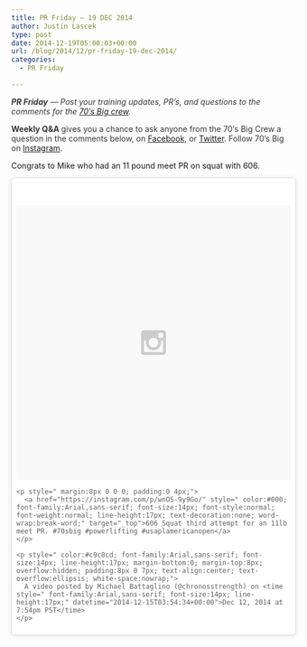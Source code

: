 ```yaml
---
title: PR Friday – 19 DEC 2014
author: Justin Lascek
type: post
date: 2014-12-19T05:00:03+00:00
url: /blog/2014/12/pr-friday-19-dec-2014/
categories:
  - PR Friday

---
```

<em style="color: #373737;"><strong>PR Friday</strong>&nbsp;— Post your training updates, PR’s, and questions to the comments for&nbsp;the&nbsp;<a href="/about/bios/" target="_blank">70′s Big crew</a>.&nbsp;</em>

<strong style="color: #373737;">Weekly Q&A&nbsp;</strong><span style="color: #373737;">gives you a chance to ask anyone from the 70′s Big Crew a question in the comments below, on&nbsp;<a href="https://www.facebook.com/70sBig" target="_blank">Facebook</a>, or&nbsp;<a href="https://twitter.com/70sBig" target="_blank">Twitter</a>. Follow 70&#8217;s Big on&nbsp;<a href="http://instagram.com/70s_Big" target="_blank">Instagram</a>.&nbsp;</span>

Congrats to Mike who had an 11 pound meet PR on squat with 606. 

<blockquote class="instagram-media" data-instgrm-captioned data-instgrm-version="4" style=" background:#FFF; border:0; border-radius:3px; box-shadow:0 0 1px 0 rgba(0,0,0,0.5),0 1px 10px 0 rgba(0,0,0,0.15); margin: 1px; max-width:658px; padding:0; width:99.375%; width:-webkit-calc(100% - 2px); width:calc(100% - 2px);">
  <div style="padding:8px;">
    <div style=" background:#F8F8F8; line-height:0; margin-top:40px; padding:50% 0; text-align:center; width:100%;">
      <div style=" background:url(data:image/png;base64,iVBORw0KGgoAAAANSUhEUgAAACwAAAAsCAMAAAApWqozAAAAGFBMVEUiIiI9PT0eHh4gIB4hIBkcHBwcHBwcHBydr+JQAAAACHRSTlMABA4YHyQsM5jtaMwAAADfSURBVDjL7ZVBEgMhCAQBAf//42xcNbpAqakcM0ftUmFAAIBE81IqBJdS3lS6zs3bIpB9WED3YYXFPmHRfT8sgyrCP1x8uEUxLMzNWElFOYCV6mHWWwMzdPEKHlhLw7NWJqkHc4uIZphavDzA2JPzUDsBZziNae2S6owH8xPmX8G7zzgKEOPUoYHvGz1TBCxMkd3kwNVbU0gKHkx+iZILf77IofhrY1nYFnB/lQPb79drWOyJVa/DAvg9B/rLB4cC+Nqgdz/TvBbBnr6GBReqn/nRmDgaQEej7WhonozjF+Y2I/fZou/qAAAAAElFTkSuQmCC); display:block; height:44px; margin:0 auto -44px; position:relative; top:-22px; width:44px;">
      </div>
    </div>
    
    <p style=" margin:8px 0 0 0; padding:0 4px;">
      <a href="https://instagram.com/p/wnO5-9y9Go/" style=" color:#000; font-family:Arial,sans-serif; font-size:14px; font-style:normal; font-weight:normal; line-height:17px; text-decoration:none; word-wrap:break-word;" target="_top">606 Squat third attempt for an 11lb meet PR. #70sbig #powerlifting #usaplamericanopen</a>
    </p>
    
    <p style=" color:#c9c8cd; font-family:Arial,sans-serif; font-size:14px; line-height:17px; margin-bottom:0; margin-top:8px; overflow:hidden; padding:8px 0 7px; text-align:center; text-overflow:ellipsis; white-space:nowrap;">
      A video posted by Michael Battaglino (@chronosstrength) on <time style=" font-family:Arial,sans-serif; font-size:14px; line-height:17px;" datetime="2014-12-15T03:54:34+00:00">Dec 12, 2014 at 7:54pm PST</time>
    </p>
  </div>
</blockquote>
